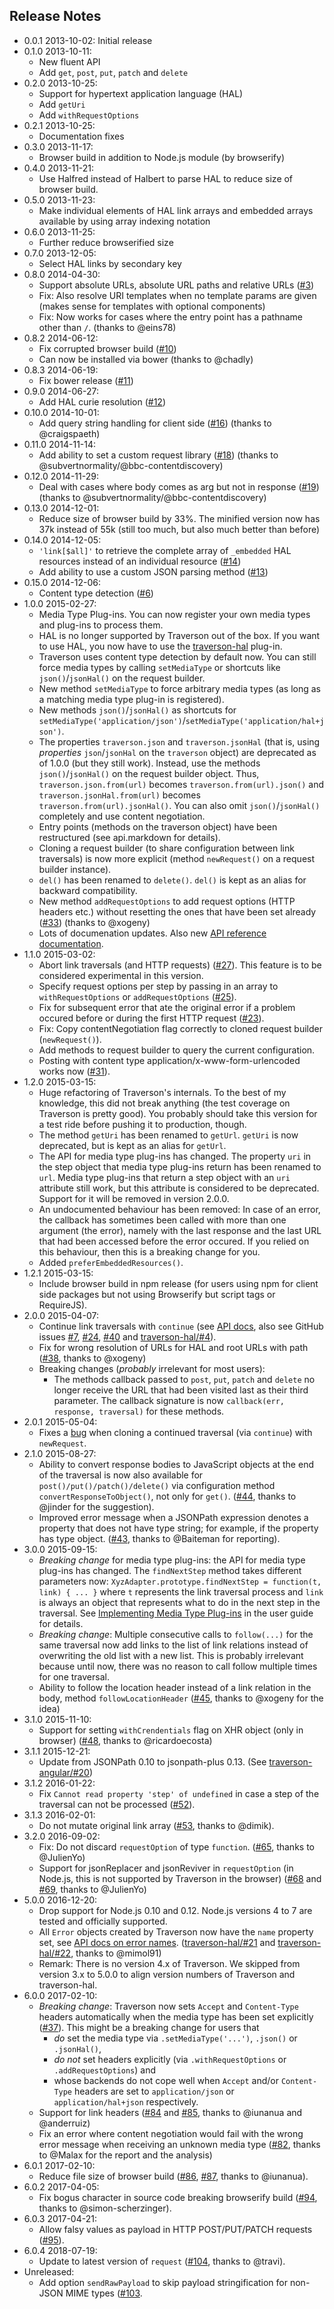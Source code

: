Release Notes
-------------

* 0.0.1 2013-10-02: Initial release
* 0.1.0 2013-10-11:
    * New fluent API
    * Add `get`, `post`, `put`, `patch` and `delete`
* 0.2.0 2013-10-25:
    * Support for hypertext application language (HAL)
    * Add `getUri`
    * Add `withRequestOptions`
* 0.2.1 2013-10-25:
    * Documentation fixes
* 0.3.0 2013-11-17:
    * Browser build in addition to Node.js module (by browserify)
* 0.4.0 2013-11-21:
    * Use Halfred instead of Halbert to parse HAL to reduce size of browser build.
* 0.5.0 2013-11-23:
    * Make individual elements of HAL link arrays and embedded arrays available by using array indexing notation
* 0.6.0 2013-11-25:
    * Further reduce browserified size
* 0.7.0 2013-12-05:
    * Select HAL links by secondary key
* 0.8.0 2014-04-30:
    * Support absolute URLs, absolute URL paths and relative URLs ([#3](https://github.com/traverson/traverson/issues/3))
    * Fix: Also resolve URI templates when no template params are given (makes sense for templates with optional components)
    * Fix: Now works for cases where the entry point has a pathname other than `/`. (thanks to @eins78)
* 0.8.2 2014-06-12:
    * Fix corrupted browser build ([#10](https://github.com/traverson/traverson/issues/10))
    * Can now be installed via bower (thanks to @chadly)
* 0.8.3 2014-06-19:
    * Fix bower release ([#11](https://github.com/traverson/traverson/issues/11))
* 0.9.0 2014-06-27:
    *  Add HAL curie resolution ([#12](https://github.com/traverson/traverson/issues/12))
* 0.10.0 2014-10-01:
    * Add query string handling for client side ([#16](https://github.com/traverson/traverson/issues/16)) (thanks to @craigspaeth)
* 0.11.0 2014-11-14:
    * Add ability to set a custom request library ([#18](https://github.com/traverson/traverson/issues/18)) (thanks to @subvertnormality/@bbc-contentdiscovery)
* 0.12.0 2014-11-29:
    * Deal with cases where body comes as arg but not in response ([#19](https://github.com/traverson/traverson/issues/19)) (thanks to @subvertnormality/@bbc-contentdiscovery)
* 0.13.0 2014-12-01:
    * Reduce size of browser build by 33%. The minified version now has 37k instead of 55k (still too much, but also much better than before)
* 0.14.0 2014-12-05:
    * `'link[$all]'` to retrieve the complete array of `_embedded` HAL resources instead of an individual resource ([#14](https://github.com/traverson/traverson/issues/14))
    * Add ability to use a custom JSON parsing method ([#13](https://github.com/traverson/traverson/issues/13))
* 0.15.0 2014-12-06:
    * Content type detection ([#6](https://github.com/traverson/traverson/issues/6))
* 1.0.0 2015-02-27:
    * Media Type Plug-ins. You can now register your own media types and plug-ins to process them.
    * HAL is no longer supported by Traverson out of the box. If you want to use HAL, you now have to use the [traverson-hal](https://github.com/traverson/traverson-hal) plug-in.
    * Traverson uses content type detection by default now. You can still force media types by calling `setMediaType` or shortcuts like `json()`/`jsonHal()` on the request builder.
    * New method `setMediaType` to force arbitrary media types (as long as a matching media type plug-in is registered).
    * New methods `json()`/`jsonHal()` as shortcuts for `setMediaType('application/json')`/`setMediaType('application/hal+json')`.
    * The properties `traverson.json` and `traverson.jsonHal` (that is, using *properties* `json`/`jsonHal` on the `traverson` object) are deprecated as of 1.0.0 (but they still work). Instead, use the methods `json()`/`jsonHal()` on the request builder object. Thus, `traverson.json.from(url)` becomes `traverson.from(url).json()` and `traverson.jsonHal.from(url)` becomes `traverson.from(url).jsonHal()`. You can also omit `json()`/`jsonHal()` completely and use content negotiation.
    * Entry points (methods on the traverson object) have been restructured (see api.markdown for details).
    * Cloning a request builder (to share configuration between link traversals) is now more explicit (method `newRequest()` on a request builder instance).
    * `del()` has been renamed to `delete()`. `del()` is kept as an alias for backward compatibility.
    * New method `addRequestOptions` to add request options (HTTP headers etc.) without resetting the ones that have been set already ([#33](https://github.com/traverson/traverson/issues/33)) (thanks to @xogeny)
    * Lots of documenation updates. Also new [API reference documentation](https://github.com/traverson/traverson/blob/master/api.markdown).
* 1.1.0 2015-03-02:
    * Abort link traversals (and HTTP requests) ([#27](https://github.com/traverson/traverson/issues/27)). This feature is to be considered experimental in this version.
    * Specify request options per step by passing in an array to `withRequestOptions` or `addRequestOptions` ([#25](https://github.com/traverson/traverson/issues/25)).
    * Fix for subsequent error that ate the original error if a problem occured before or during the first HTTP request ([#23](https://github.com/traverson/traverson/issues/23)).
    * Fix: Copy contentNegotiation flag correctly to cloned request builder (`newRequest()`).
    * Add methods to request builder to query the current configuration.
    * Posting with content type application/x-www-form-urlencoded works now ([#31](https://github.com/traverson/traverson/issues/31)).
* 1.2.0 2015-03-15:
    * Huge refactoring of Traverson's internals. To the best of my knowledge, this did not break anything (the test coverage on Traverson is pretty good). You probably should take this version for a test ride before pushing it to production, though.
    * The method `getUri` has been renamed to `getUrl`. `getUri` is now deprecated, but is kept as an alias for `getUrl`.
    * The API for media type plug-ins has changed. The property `uri` in the step object that media type plug-ins return has been renamed to `url`. Media type plug-ins that return a step object with an `uri` attribute still work, but this attribute is considered to be deprecated. Support for it will be removed in version 2.0.0.
    * An undocumented behaviour has been removed: In case of an error, the callback has sometimes been called with more than one argument (the error), namely with the last response and the last URL that had been accessed before the error occured. If you relied on this behaviour, then this is a breaking change for you.
    * Added `preferEmbeddedResources()`.
* 1.2.1 2015-03-15:
    * Include browser build in npm release (for users using npm for client side packages but not using Browserify but script tags or RequireJS).
* 2.0.0 2015-04-07:
    * Continue link traversals with `continue` (see [API docs](https://github.com/traverson/traverson/blob/master/api.markdown#traversal-continue), also see GitHub issues [#7](https://github.com/traverson/traverson/issues/7), [#24](https://github.com/traverson/traverson/issues/24), [#40](https://github.com/traverson/traverson/issues/40) and [traverson-hal/#4](https://github.com/traverson/traverson-hal/issues/4)).
    * Fix for wrong resolution of URLs for HAL and root URLs with path ([#38](https://github.com/traverson/traverson/issues/38), thanks to @xogeny)
    * Breaking changes (_probably_ irrelevant for most users):
        * The methods callback passed to `post`, `put`, `patch` and `delete` no longer receive the URL that had been visited last as their third parameter. The callback signature is now `callback(err, response, traversal)` for these methods.
* 2.0.1 2015-05-04:
    * Fixes a [bug](https://github.com/traverson/traverson-angular/issues/11) when cloning a continued traversal (via `continue`) with `newRequest`.
* 2.1.0 2015-08-27:
    * Ability to convert response bodies to JavaScript objects at the end of the traversal is now also available for `post()/put()/patch()/delete()` via configuration method `convertResponseToObject()`, not only for `get()`. ([#44](https://github.com/traverson/traverson/issues/44), thanks to @jinder for the suggestion).
    * Improved error message when a JSONPath expression denotes a property that does not have type string; for example, if the property has type object. ([#43](https://github.com/traverson/traverson/issues/43), thanks to @Baiteman for reporting).
* 3.0.0 2015-09-15:
    * *Breaking change* for media type plug-ins: the API for media type plug-ins has changed. The `findNextStep` method takes different parameters now:
    `XyzAdapter.prototype.findNextStep = function(t, link) { ... }` where `t` represents the link traversal process and `link` is always an object that represents what to do in the next step in the traversal. See [Implementing Media Type Plug-ins](https://github.com/traverson/traverson/blob/master/user-guide.markdown#implementing-media-type-plug-ins) in the user guide for details.
    * *Breaking change*: Multiple consecutive calls to `follow(...)` for the same traversal now add links to the list of link relations instead of overwriting the old list with a new list. This is probably irrelevant because until now, there was no reason to call follow multiple times for one traversal.
    * Ability to follow the location header instead of a link relation in the body, method `followLocationHeader` ([#45](https://github.com/traverson/traverson/issues/45), thanks to @xogeny for the idea)
* 3.1.0 2015-11-10:
    * Support for setting `withCrendentials` flag on XHR object (only in browser) ([#48](https://github.com/traverson/traverson/issues/48), thanks to @ricardoecosta)
* 3.1.1 2015-12-21:
    * Update from JSONPath 0.10 to jsonpath-plus 0.13. (See [traverson-angular/#20](https://github.com/traverson/traverson-angular/issues/20))
* 3.1.2 2016-01-22:
    * Fix `Cannot read property 'step' of undefined` in case a step of the traversal can not be processed ([#52](https://github.com/traverson/traverson/issues/52)).
* 3.1.3 2016-02-01:
    * Do not mutate original link array ([#53](https://github.com/traverson/traverson/issues/53), thanks to @dimik).
* 3.2.0 2016-09-02:
    * Fix: Do not discard `requestOption` of type `function`.
      ([#65](https://github.com/traverson/traverson/issues/65), thanks to @JulienYo)
    * Support for jsonReplacer and jsonReviver in `requestOption` (in Node.js, this is not supported by Traverson in the browser)
      ([#68](https://github.com/traverson/traverson/issues/68) and
       [#69](https://github.com/traverson/traverson/issues/69),
       thanks to @JulienYo)
* 5.0.0 2016-12-20:
    * Drop support for Node.js 0.10 and 0.12. Node.js versions 4 to 7 are tested and officially supported.
    * All `Error` objects created by Traverson now have the `name` property set, see [API docs on error names](https://github.com/traverson/traverson/blob/master/api.markdown#traverson-errors). ([traverson-hal/#21](https://github.com/traverson/traverson-hal/issues/21) and [traverson-hal/#22](https://github.com/traverson/traverson-hal/issues/22), thanks to @mimol91)
    * Remark: There is no version 4.x of Traverson. We skipped from version 3.x to 5.0.0 to align version numbers of Traverson and traverson-hal.
* 6.0.0 2017-02-10:
    * *Breaking change*: Traverson now sets `Accept` and `Content-Type` headers automatically when the media type has been set explicitly ([#37](https://github.com/traverson/traverson/issues/37)). This might be a breaking change for users that
        * *do* set the media type via `.setMediaType('...')`, `.json()` or `.jsonHal()`,
        * *do not* set headers explicitly (via `.withRequestOptions` or `.addRequestOptions`) and
        * whose backends do not cope well when `Accept` and/or `Content-Type` headers are set to `application/json` or `application/hal+json` respectively.
    * Support for link headers ([#84](https://github.com/traverson/traverson/issues/84) and [#85](https://github.com/traverson/traverson/pull/85), thanks to @iunanua and @anderruiz)
    * Fix an error where content negotiation would fail with the wrong error message when receiving an unknown media type ([#82](https://github.com/traverson/traverson/issues/82), thanks to @Malax for the report and the analysis)
* 6.0.1 2017-02-10:
    * Reduce file size of browser build ([#86](https://github.com/traverson/traverson/pull/86), [#87](https://github.com/traverson/traverson/pull/87), thanks to @iunanua).
* 6.0.2 2017-04-05:
    * Fix bogus character in source code breaking browserify build ([#94](https://github.com/traverson/traverson/pull/94), thanks to @simon-scherzinger).
* 6.0.3 2017-04-21:
    * Allow falsy values as payload in HTTP POST/PUT/PATCH requests ([#95](https://github.com/traverson/traverson/issues/95)).
* 6.0.4 2018-07-19:
    * Update to latest version of `request` ([#104](https://github.com/traverson/traverson/pull/104), thanks to @travi).
* Unreleased:
    * Add option `sendRawPayload` to skip payload stringification for non-JSON MIME types ([#103](https://github.com/traverson/traverson/issues/103).
